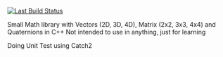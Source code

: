 [![Last Build Status](https://github.com/luizgamedev/KaZeMathLib/actions/workflows/cmake.yml/badge.svg)](https://github.com/luizgamedev/KaZeMathLib/actions/workflows/cmake.yml)

Small Math library with Vectors (2D, 3D, 4D), Matrix (2x2, 3x3, 4x4) and Quaternions in C++
Not intended to use in anything, just for learning

Doing Unit Test using Catch2
